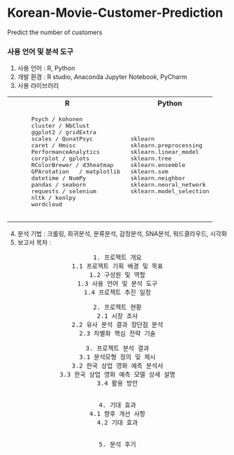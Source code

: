 # Korean-Movie-Customer-Prediction
Predict the number of customers 


### 사용 언어 및 분석 도구
1) 사용 언어 : R, Python
2) 개발 환경 : R studio, Anaconda Jupyter Notebook, PyCharm
3) 사용 라이브러리
<div>
  <table>
    <th> R </th>
    <th> Python </th>
  <tr>
    <td>
      <pre>
      Psych / kohonen
      cluster / NbClust 
      ggplot2 / gridExtra 
      scales / QunatPsyc 
      caret / Hmisc 
      PerformanceAnalytics 
      corrplot / gplots 
      RColorBrewer / d3heatmap 
      GPArotation	/ matplotlib 
      datetime / NumPy 
      pandas / seaborn 
      requests / selenium 
      nltk / konlpy 
      wordcloud  
      </pre>
    </td>
    <td> 
      <pre>
sklearn 
sklearn.preprocessing
sklearn.linear_model
sklearn.tree
sklearn.ensemble
sklearn.svm
sklearn.neighbor
sklearn.neural_network
sklearn.model_selection
</pre>
    </td> 
   </tr>
  </table>
</div>

4) 분석 기법 : 크롤링, 회귀분석, 분류분석, 감정분석, SNA분석, 워드클라우드, 시각화
5) 보고서 목차 :
<div>
  <center>
    <pre>
1. 프로젝트 개요
1.1 프로젝트 기획 배경 및 목표
1.2 구성원 및 역할
1.3 사용 언어 및 분석 도구
1.4 프로젝트 추진 일정
</pre>
    <pre>
2. 프로젝트 현황
2.1 시장 조사
2.2 유사 분석 결과 장단점 분석
2.3 차별화 핵심 전략 기술
</pre>
    <pre>
3. 프로젝트 분석 결과
3.1 분석모형 정의 및 제시
3.2 한국 상업 영화 예측 분석서
3.3 한국 상업 영화 예측 모델 상세 설명
3.4 활용 방안
    </pre>
     <pre>
4. 기대 효과
4.1 향후 개선 사항
4.2 기대 효과
 </pre>
 <pre>
5. 분석 후기
    </pre>
</center>
</div>
